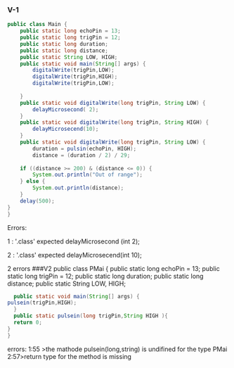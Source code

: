 ### V-1
```java
public class Main {
	public static long echoPin = 13;
	public static long trigPin = 12;
	public static long duration;
	public static long distance;
	public static String LOW, HIGH;
	public static void main(String[] args) {
		digitalWrite(trigPin,LOW);
		digitalWrite(trigPin,HIGH);
		digitalWrite(trigPin,LOW);
		
	}
	public static void digitalWrite(long trigPin, String LOW) {
		delayMicrosecond( 2);
	}
	public static void digitalWrite(long trigPin, String HIGH) {
		delayMicrosecend(10);
	}
	public static void digitalWrite(long trigPin, String LOW) {
		duration = pulsin(echoPin, HIGH);
		distance = (duration / 2) / 29;
	
	if ((distance >= 200) & (distance <= 0)) {
		System.out.println("Out of range");
	} else {
		System.out.println(distance);
	}
	delay(500);
}
}
```
Errors:


1 :   '.class' expected delayMicrosecond (int 2);



2  :   '.class' expected delayMicrosecend(int 10);



2 errors
###V2
public class PMai {
public static long echoPin = 13;
	public static long trigPin = 12;
	public static long duration;
	public static long distance;
	public static String LOW, HIGH;
```Java
  public static void main(String[] args) {
pulsein(trigPin,HIGH);
  }
  public static pulsein(long trigPin,String HIGH ){
  return 0;
}
}
```
errors:
1:55 >the mathode pulsein(long,string) is undifined for the type PMai
2:57>return type for the method is missing
